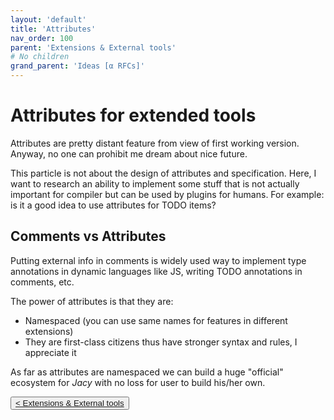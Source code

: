 ```yaml
---
layout: 'default'
title: 'Attributes'
nav_order: 100
parent: 'Extensions & External tools'
# No children
grand_parent: 'Ideas [α RFCs]'
---
```


# Attributes for extended tools

Attributes are pretty distant feature from view of first working version. Anyway, no one can prohibit me dream about nice future.

This particle is not about the design of attributes and specification. Here, I want to research an ability to implement some stuff that is not actually important for compiler but can be used by plugins for humans. For example: is it a good idea to use attributes for <span class="inline-code highlight-jc hljs">TODO</span> items?

## Comments vs Attributes

Putting external info in comments is widely used way to implement type annotations in dynamic languages like JS, writing TODO annotations in comments, etc.

The power of attributes is that they are:

- Namespaced (you can use same names for features in different extensions)
- They are first-class citizens thus have stronger syntax and rules, I appreciate it

As far as attributes are namespaced we can build a huge "official" ecosystem for _Jacy_ with no loss for user to build his/her own.
<div class="nav-btn-block">
    <button class="nav-btn left">
    <a class="link" href="/Jacy-Dev-Book/ideas/extended-tools/index.html">< Extensions & External tools</a>
</button>

    
</div>
